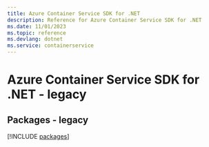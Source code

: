 ```yaml
---
title: Azure Container Service SDK for .NET
description: Reference for Azure Container Service SDK for .NET
ms.date: 11/01/2023
ms.topic: reference
ms.devlang: dotnet
ms.service: containerservice
---
```

# Azure Container Service SDK for .NET - legacy
## Packages - legacy
[!INCLUDE [packages](container-service-index.md)]